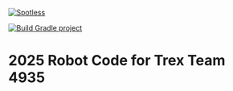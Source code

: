 [![Spotless](https://github.com/Trex4935/2025/actions/workflows/spotless.yaml/badge.svg)](https://github.com/Trex4935/2025/actions/workflows/spotless.yaml)

[![Build Gradle project](https://github.com/Trex4935/2025/actions/workflows/build_gradle.yml/badge.svg)](https://github.com/Trex4935/2025/actions/workflows/build_gradle.yml)

# 2025 Robot Code for Trex Team 4935
